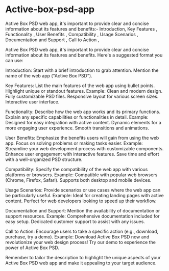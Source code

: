 # Active-box-psd-app
Active Box PSD web app, it's important to provide clear and concise information about its features and benefits:- Introduction, Key Features , Functionality , User Benefits , Compatibility , Usage Scenarios , Documentation and Support , Call to Action , 


Active Box PSD web app, it's important to provide clear and concise information about its features and benefits. Here's a suggested format you can use:

Introduction:
Start with a brief introduction to grab attention.
Mention the name of the web app ("Active Box PSD").

Key Features:
List the main features of the web app using bullet points.
Highlight unique or standout features.
Example:
Clean and modern design.
Fully customizable PSD files.
Responsive layout for various screen sizes.
Interactive user interface.


Functionality:
Describe how the web app works and its primary functions.
Explain any specific capabilities or functionalities in detail.
Example:
Designed for easy integration with active content.
Dynamic elements for a more engaging user experience.
Smooth transitions and animations.


User Benefits:
Emphasize the benefits users will gain from using the web app.
Focus on solving problems or making tasks easier.
Example:
Streamline your web development process with customizable components.
Enhance user engagement with interactive features.
Save time and effort with a well-organized PSD structure.


Compatibility:
Specify the compatibility of the web app with various platforms or browsers.
Example:
Compatible with popular web browsers (Chrome, Firefox, Safari).
Supports both desktop and mobile devices.


Usage Scenarios:
Provide scenarios or use cases where the web app can be particularly useful.
Example:
Ideal for creating landing pages with active content.
Perfect for web developers looking to speed up their workflow.


Documentation and Support:
Mention the availability of documentation or support resources.
Example:
Comprehensive documentation included for easy setup.
Dedicated customer support to assist with any issues.


Call to Action:
Encourage users to take a specific action (e.g., download, purchase, try a demo).
Example:
Download Active Box PSD now and revolutionize your web design process!
Try our demo to experience the power of Active Box PSD.


Remember to tailor the description to highlight the unique aspects of your Active Box PSD web app and make it appealing to your target audience.
